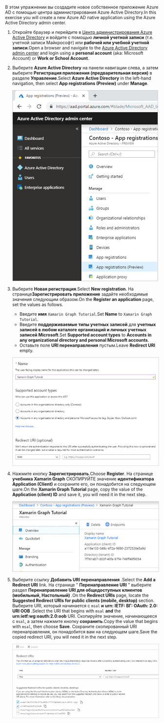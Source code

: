 <!-- markdownlint-disable MD002 MD041 -->

<span data-ttu-id="cea64-101">В этом упражнении вы создадите новое собственное приложение Azure AD с помощью центра администрирования Azure Active Directory.</span><span class="sxs-lookup"><span data-stu-id="cea64-101">In this exercise you will create a new Azure AD native application using the Azure Active Directory admin center.</span></span>

1. <span data-ttu-id="cea64-102">Откройте браузер и перейдите в [Центр администрирования Azure Active Directory](https://aad.portal.azure.com) и войдите с помощью **личной учетной записи** (т.е. учетной записи Майкрософт) или **рабочей или учебной учетной записи**.</span><span class="sxs-lookup"><span data-stu-id="cea64-102">Open a browser and navigate to the [Azure Active Directory admin center](https://aad.portal.azure.com) and login using a **personal account** (aka: Microsoft Account) or **Work or School Account**.</span></span>

1. <span data-ttu-id="cea64-103">Выберите **Azure Active Directory** на панели навигации слева, а затем выберите **Регистрация приложения (предварительная версия)** в разделе **Управление**.</span><span class="sxs-lookup"><span data-stu-id="cea64-103">Select **Azure Active Directory** in the left-hand navigation, then select **App registrations (Preview)** under **Manage**.</span></span>

    ![<span data-ttu-id="cea64-104">Снимок экрана с регистрациями приложений</span><span class="sxs-lookup"><span data-stu-id="cea64-104">A screenshot of the App registrations</span></span> ](./images/aad-portal-app-registrations.png)

1. <span data-ttu-id="cea64-105">Выберите **Новая регистрация**.</span><span class="sxs-lookup"><span data-stu-id="cea64-105">Select **New registration**.</span></span> <span data-ttu-id="cea64-106">На странице**Зарегистрировать приложение** задайте необходимые значения следующим образом.</span><span class="sxs-lookup"><span data-stu-id="cea64-106">On the **Register an application** page, set the values as follows.</span></span>

    - <span data-ttu-id="cea64-107">Введите **имя** `Xamarin Graph Tutorial`.</span><span class="sxs-lookup"><span data-stu-id="cea64-107">Set **Name** to `Xamarin Graph Tutorial`.</span></span>
    - <span data-ttu-id="cea64-108">Введите **поддерживаемые типы учетных записей** для **учетных записей в любом каталоге организаций и личных учетных записей Microsoft**.</span><span class="sxs-lookup"><span data-stu-id="cea64-108">Set **Supported account types** to **Accounts in any organizational directory and personal Microsoft accounts**.</span></span>
    - <span data-ttu-id="cea64-109">Оставьте поле **URI перенаправления** пустым.</span><span class="sxs-lookup"><span data-stu-id="cea64-109">Leave **Redirect URI** empty.</span></span>

    ![Снимок страницы "регистрация приложения"](./images/aad-register-an-app.png)

1. <span data-ttu-id="cea64-111">Нажмите кнопку **Зарегистрировать**.</span><span class="sxs-lookup"><span data-stu-id="cea64-111">Choose **Register**.</span></span> <span data-ttu-id="cea64-112">На странице **учебника Xamarin Graph** СКОПИРУЙТЕ значение **идентификатора Application (Client)** и сохраните его, он понадобится на следующем шаге.</span><span class="sxs-lookup"><span data-stu-id="cea64-112">On the **Xamarin Graph Tutorial** page, copy the value of the **Application (client) ID** and save it, you will need it in the next step.</span></span>

    ![Снимок экрана с ИДЕНТИФИКАТОРом приложения для новой регистрации приложения](./images/aad-application-id.png)

1. <span data-ttu-id="cea64-114">Выберите ссылку **Добавить URI перенаправления** .</span><span class="sxs-lookup"><span data-stu-id="cea64-114">Select the **Add a Redirect URI** link.</span></span> <span data-ttu-id="cea64-115">На странице " **Перенаправление URI** " выберите раздел **Перенаправление URI для общедоступных клиентов (мобильный, Настольный)** .</span><span class="sxs-lookup"><span data-stu-id="cea64-115">On the **Redirect URIs** page, locate the **Suggested Redirect URIs for public clients (mobile, desktop)** section.</span></span> <span data-ttu-id="cea64-116">Выберите URI, который начинается с `msal` **и** **urn: IETF: ВГ: OAuth: 2.0: URI OOB** .</span><span class="sxs-lookup"><span data-stu-id="cea64-116">Select the URI that begins with `msal` **and** the **urn:ietf:wg:oauth:2.0:oob** URI.</span></span> <span data-ttu-id="cea64-117">Скопируйте значение, начинающееся с `msal`, а затем нажмите кнопку **сохранить**.</span><span class="sxs-lookup"><span data-stu-id="cea64-117">Copy the value that begins with `msal`, then choose **Save**.</span></span> <span data-ttu-id="cea64-118">Сохраните скопированный URI перенаправления, он понадобится вам на следующем шаге.</span><span class="sxs-lookup"><span data-stu-id="cea64-118">Save the copied redirect URI, you will need it in the next step.</span></span>

    ![Снимок экрана со страницей URI переНаправления](./images/aad-redirect-uris.png)